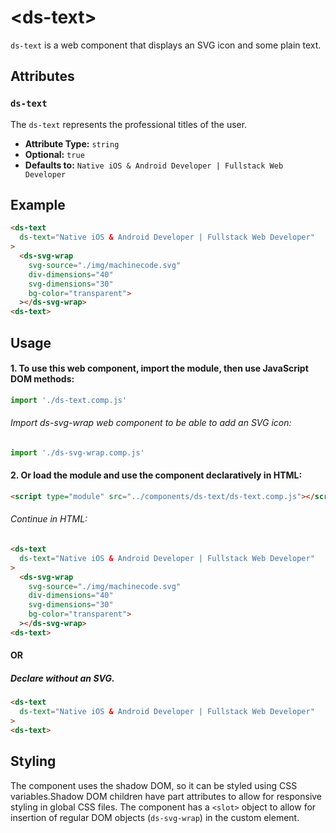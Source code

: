  # &lt;ds-text&gt;

`ds-text` is a web component that displays an SVG icon and some plain text.

## Attributes

### `ds-text`
The `ds-text` represents the professional titles of the user.
- **Attribute Type:** `string`
- **Optional:** `true`
- **Defaults to:** `Native iOS & Android Developer | Fullstack Web Developer`


## Example

```html
<ds-text
  ds-text="Native iOS & Android Developer | Fullstack Web Developer"
>
  <ds-svg-wrap
    svg-source="./img/machinecode.svg" 
    div-dimensions="40" 
    svg-dimensions="30"
    bg-color="transparent">
  ></ds-svg-wrap>
<ds-text>
```

## Usage

#### 1. To use this web component, import the module, then use JavaScript DOM methods:

```javascript
import './ds-text.comp.js'
```
###### Import ds-svg-wrap web component to be able to add an SVG icon:

```javascript
import './ds-svg-wrap.comp.js'
```

#### 2. Or load the module and use the component declaratively in HTML:

```html
<script type="module" src="../components/ds-text/ds-text.comp.js"></script>
```

###### Continue in HTML:

```html
<ds-text
  ds-text="Native iOS & Android Developer | Fullstack Web Developer"
>
  <ds-svg-wrap
    svg-source="./img/machinecode.svg" 
    div-dimensions="40" 
    svg-dimensions="30"
    bg-color="transparent">
  ></ds-svg-wrap>
<ds-text>
```

#### OR

##### Declare without an SVG.

```html
<ds-text
  ds-text="Native iOS & Android Developer | Fullstack Web Developer"
>
<ds-text>
```


## Styling
The component uses the shadow DOM, so it can be styled using CSS variables.Shadow DOM children have part attributes to allow for responsive styling in global CSS files. The component has a `<slot>` object to allow for insertion of regular DOM objects (`ds-svg-wrap`) in the custom element.
